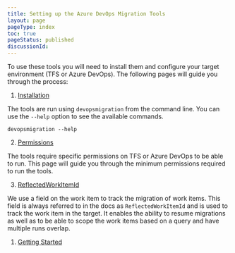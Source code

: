 ```yaml
---
title: Setting up the Azure DevOps Migration Tools
layout: page
pageType: index
toc: true
pageStatus: published
discussionId: 
---
```


To use these tools you will need to install them and configure your target environment (TFS or Azure DevOps). The following pages will guide you through the process:

1. [Installation](installation.md)

The tools are run using `devopsmigration` from the command line. You can use the `--help` option to see the available commands.

```shell
devopsmigration --help
```

2. [Permissions](permissions.md)

The tools require specific permissions on TFS or Azure DevOps to be able to run. This page will guide you through the minimum permissions required to run the tools.

3. [ReflectedWorkItemId](reflectedworkitemid.md)

We use a field on the work item to track the migration of work items. This field is always referred to in the docs as `ReflectedWorkItemId` and is used to track the work item in the target. It enables the ability to resume migrations as well as to be able to scope the work items based on a query and have multiple runs overlap.

1. [Getting Started](../getstarted/)

